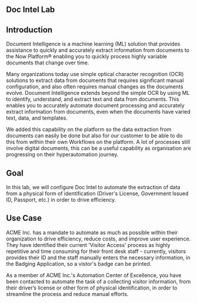 ## Doc Intel Lab

## Introduction

Document Intelligence is a machine learning (ML) solution that provides assistance to quickly and accurately extract information from documents to the Now Platform® enabling you to quickly process highly variable documents that change over time.

Many organizations today use simple optical character recognition (OCR) solutions to extract data from documents that requires significant manual configuration, and also often requires manual changes as the documents evolve. Document Intelligence extends beyond the simple OCR by using ML to identify, understand, and extract text and data from documents. This enables you to accurately automate document processing and accurately extract information from documents, even when the documents have varied text, data, and templates.

We added this capability on the platform so the data extraction from documents can easily be done but also for our customer to be able to do this from within their own Workflows on the platform. A lot of processes still involve digital documents, this can be a useful capability as organisation are progressing on their hyperautomation journey.

## Goal

In this lab, we will configure Doc Intel to automate the extraction of data from a physical form of identification (Driver's License, Government Issued ID, Passport, etc.) in order to drive efficiency.

## Use Case

ACME Inc. has a mandate to automate as much as possible within their organization to drive efficiency, reduce costs, and improve user experience. They have identified their current 'Visitor Access' process as highly repetitive and time consuming for their front desk staff - currently, visitors provides their ID and the staff manually enters the necessary information, in the Badging Application, so a vistor's badge can be printed.

As a member of ACME Inc.'s Automation Center of Excellence, you have been contacted to automate the task of a collecting visitor information, from their driver’s license or other form of physical identification, in order to streamline the process and reduce manual efforts.
